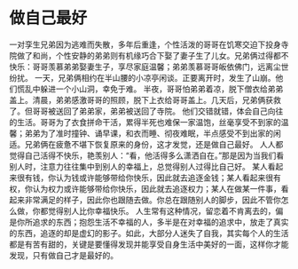 # 做自己最好
一对孪生兄弟因为逃难而失散，多年后重逢，个性活泼的哥哥在饥寒交迫下投身寺院做了和尚，个性安静的弟弟则有机缘巧合下娶了妻子生了儿女。兄弟俩过得都不快乐：哥哥羡慕弟弟娶妻生子，享尽家庭温馨；弟弟羡慕哥哥皈依佛门，远离尘世纷扰。 
一天，兄弟俩相约在半山腰的小凉亭闲谈。正要离开时，发生了山崩。他们慌乱中躲进一个小山洞，幸免于难。 
半夜，哥哥怕弟弟着凉，脱下僧衣给弟弟盖上。清晨，弟弟感激哥哥的照顾，脱下上衣给哥哥盖上。几天后，兄弟俩获救了。但哥哥被送回了弟弟家，弟弟被送回了寺院。 
他们交错就错，体会自己向往的生活。哥哥为了衣食拼命干活，累得半死也难保一家温饱，丝毫享受不到家的温馨；弟弟为了准时撞钟、诵早课，和衣而睡、彻夜难眠，半点感受不到出家的闲适。兄弟俩在疲惫不堪下恢复原来的身份，这才发觉，还是做自己最好。 
人人都觉得自己活得不快乐，艳羡别人：“看，他活得多么潇洒自在。”那是因为当我们看别人时，注意力往往集中到别人的幸福上，总觉得别人过得比自己好。 
某人看起来很有钱，你认为钱或许能够带给你快乐，因此就去追逐金钱；某人看起来很有权，你认为权力或许能够带给你快乐，因此就去追逐权力；某人在做某一件事，看起来非常满足的样子，因此你也跟随去做。你总在跟随别人的脚步，因此不管你怎么做，你都觉得别人比你幸福快乐。 
人生常有这种情况，留恋着不肯离去的，偏是你所追求的东西；抱怨生活不幸福的人，多半是在对幸福的追求中，放走了真实的东西，追逐的却是虚幻的影子。如此，大部分人迷失了自我，其实每个人的生活都是有苦有甜的，关键是要懂得发现并能享受自身生活中美好的一面，这样你才能发现，只有做自己才是最好的。
  
